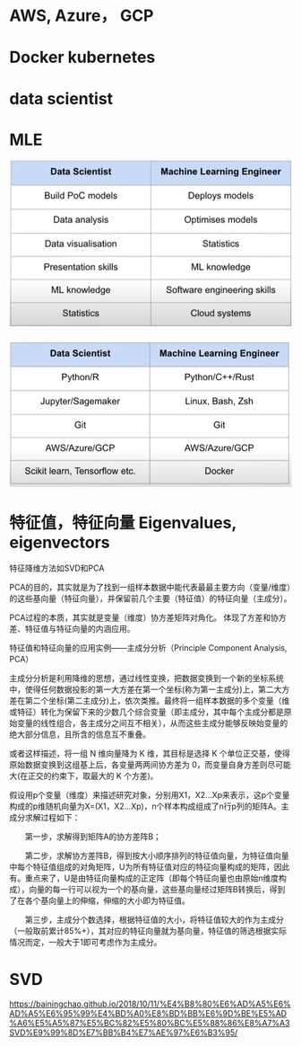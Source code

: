 # AWS, Azure， GCP


# Docker kubernetes



# data scientist


# MLE

![alt text](image-2.png)


![alt text](image-3.png)


# 特征值，特征向量 Eigenvalues, eigenvectors

特征降维方法如SVD和PCA

PCA的目的，其实就是为了找到一组样本数据中能代表最最主要方向（变量/维度）的这些基向量（特征向量），并保留前几个主要（特征值）的特征向量（主成分）。

PCA过程的本质，其实就是变量（维度）协方差矩阵对角化。 体现了方差和协方差、特征值与特征向量的内涵应用。

特征值和特征向量的应用实例——主成分分析（Principle Component Analysis, PCA）





主成分分析是利用降维的思想，通过线性变换，把数据变换到一个新的坐标系统中，使得任何数据投影的第一大方差在第一个坐标(称为第一主成分)上，第二大方差在第二个坐标(第二主成分)上，依次类推。最终将一组样本数据的多个变量（维或特征）转化为保留下来的少数几个综合变量（即主成分，其中每个主成分都是原始变量的线性组合，各主成分之间互不相关），从而这些主成分能够反映始变量的绝大部分信息，且所含的信息互不重叠。

或者这样描述，将一组 N 维向量降为 K 维，其目标是选择 K 个单位正交基，使得原始数据变换到这组基上后，各变量两两间协方差为 0，而变量自身方差则尽可能大(在正交的约束下，取最大的 K 个方差)。

 

假设用p个变量（维度）来描述研究对象，分别用X1，X2…Xp来表示，这p个变量构成的p维随机向量为X=(X1，X2…Xp)，n个样本构成组成了n行p列的矩阵A。主成分求解过程如下：

　　第一步，求解得到矩阵A的协方差阵B；

　　第二步，求解协方差阵B，得到按大小顺序排列的特征值向量，为特征值向量中每个特征值组成的对角矩阵，U为所有特征值对应的特征向量构成的矩阵，因此有。重点来了，U是由特征向量构成的正定阵（即每个特征向量也由原始n维度构成），向量的每一行可以视为一个的基向量，这些基向量经过矩阵B转换后，得到了在各个基向量上的伸缩，伸缩的大小即为特征值。

　　第三步，主成分个数选择，根据特征值的大小，将特征值较大的作为主成分（一般取前累计85%+），其对应的特征向量就为基向量，特征值的筛选根据实际情况而定，一般大于1即可考虑作为主成分。






# SVD

https://bainingchao.github.io/2018/10/11/%E4%B8%80%E6%AD%A5%E6%AD%A5%E6%95%99%E4%BD%A0%E8%BD%BB%E6%9D%BE%E5%AD%A6%E5%A5%87%E5%BC%82%E5%80%BC%E5%88%86%E8%A7%A3SVD%E9%99%8D%E7%BB%B4%E7%AE%97%E6%B3%95/